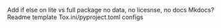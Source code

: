 Add if else on lite vs full package
    no data, no licesnse, no docs
Mkdocs?
Readme template
Tox.ini/pyproject.toml configs